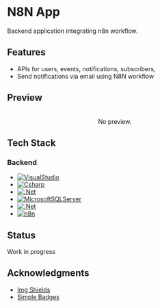 # N8N App

Backend application integrating n8n workflow.

## Features
* APIs for users, events, notifications, subscribers,
* Send notifications via email using N8N workflow

## Preview

<br />
<div align="center">
No preview.

</div>

## Tech Stack

### Backend
* [![VisualStudio][VisualStudio]][VisualStudio-url]
* [![Csharp][Csharp]][Csharp-url]
* [![.Net][.Net]][.Net-url]
* [![MicrosoftSQLServer][MicrosoftSQLServer]][MicrosoftSQLServer-url]
* [![.Net][.Net]][.Net-url]
* [![n8n][n8n]][n8n-url]


## Status
Work in progress

## Acknowledgments
* [Img Shields](https://shields.io)
* [Simple Badges](https://badges.pages.dev)


<!-- MARKDOWN LINKS & IMAGES -->
<!-- https://www.markdownguide.org/basic-syntax/#reference-style-links -->


[VisualStudio]: https://img.shields.io/badge/Visual%20Studio-5C2D91.svg?style=for-the-badge&logo=visual-studio&logoColor=white
[VisualStudio-url]: https://visualstudio.microsoft.com/vs
[Csharp]: https://img.shields.io/badge/c%23-%23239120.svg?style=for-the-badge&logo=c-sharp&logoColor=white
[Csharp-url]: https://dotnet.microsoft.com/en-us/languages/csharp
[.NET]: https://img.shields.io/badge/.NET-5C2D91?style=for-the-badge&logo=.net&logoColor=white
[.NET-url]: https://dotnet.microsoft.com/en-us
[MicrosoftSQLServer]: https://img.shields.io/badge/Microsoft%20SQL%20Server-CC2927?style=for-the-badge&logo=microsoft%20sql%20server&logoColor=white
[MicrosoftSQLServer-url]: https://www.microsoft.com/en-us/sql-server/sql-server-downloads
[n8n]: https://img.shields.io/badge/n8n-EA4B71?logo=n8n&logoColor=fff&style=for-the-badge
[n8n-url]: https://n8n.io